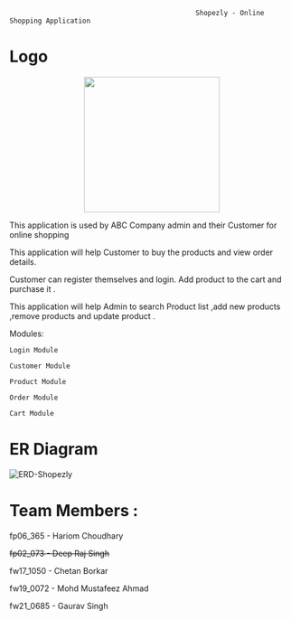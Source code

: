                                                   Shopezly - Online Shopping Application
                                                  
                                                  
# Logo
<p align="center">
  <img height="240" src = "https://user-images.githubusercontent.com/106339098/221832650-56bb217c-130b-4ade-8647-7b57271c5499.gif"/>
</p>

This application is used by ABC Company admin and their Customer for online shopping 

This application will help Customer to buy the products and view order details.

Customer can register themselves and login. Add product to the cart and purchase it .

This application will help Admin to search Product list ,add new products ,remove products and update product .

Modules:

	Login Module
  
	Customer Module
  
	Product Module
  
	Order Module
  
	Cart Module
  
 




# ER Diagram

![ERD-Shopezly](https://user-images.githubusercontent.com/106339098/221400397-89fe90ef-05c7-4650-a7b8-3ebce6001a65.png)

# Team Members :

fp06_365 - Hariom Choudhary

~~fp02_073 - Deep Raj Singh~~

fw17_1050 - Chetan Borkar

fw19_0072 - Mohd Mustafeez Ahmad

fw21_0685 - Gaurav Singh

